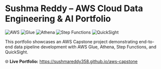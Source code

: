
# Sushma Reddy – AWS Cloud Data Engineering & AI Portfolio

![AWS](https://img.shields.io/badge/AWS-Cloud-orange?logo=amazon-aws)
![Glue](https://img.shields.io/badge/AWS-Glue-blue?logo=amazon-aws)
![Athena](https://img.shields.io/badge/AWS-Athena-blueviolet?logo=amazon-aws)
![Step Functions](https://img.shields.io/badge/AWS-Step_Functions-red?logo=amazon-aws)
![QuickSight](https://img.shields.io/badge/AWS-QuickSight-green?logo=amazon-aws)

This portfolio showcases an AWS Capstone project demonstrating end-to-end data pipeline development with AWS Glue, Athena, Step Functions, and QuickSight.

🌐 **Live Portfolio:** https://sushmareddy358.github.io/aws-capstone
